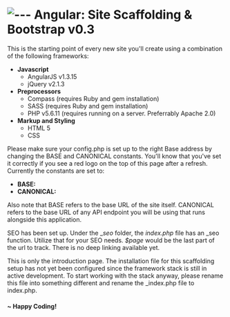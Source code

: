 # ![---](https://dl.dropboxusercontent.com/u/65873649/CDN/Codepen/favico.png) Angular: Site Scaffolding & Bootstrap v0.3

This is the starting point of every new site you'll create using a combination of the following frameworks:

*   **Javascript**
    *   AngularJS v1.3.15
    *   jQuery v2.1.3
*   **Preprocessors**
    *   Compass (requires Ruby and gem installation)
    *   SASS (requires Ruby and gem installation)
    *   PHP v5.6.11 (requires running on a server. Preferrably Apache 2.0)
*   **Markup and Styling**
    *   HTML 5
    *   CSS

Please make sure your config.php is set up to the right Base address by changing the BASE and CANONICAL constants. You'll know that you've set it correctly if you see a red logo on the top of this page after a refresh. Currently the constants are set to:

*   **BASE:**
*   **CANONICAL:**

Also note that BASE refers to the base URL of the site itself. CANONICAL refers to the base URL of any API endpoint you will be using that runs alongside this application.

SEO has been set up. Under the __seo_ folder, the _index.php_ file has an _seo function. Utilize that for your SEO needs. _$page_ would be the last part of the url to track. There is no deep linking available yet.

This is only the introduction page. The installation file for this scaffolding setup has not yet been configured since the framework stack is still in active development. To start working with the stack anyway, please rename this file into something different and rename the _index.php file to index.php.

#### ~ Happy Coding!